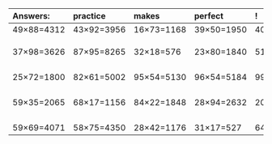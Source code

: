 | Answers: | practice | makes | perfect | ! |
| :--- | :--- | :--- | :--- | :--- |
| 49×88=4312 | 43×92=3956 | 16×73=1168 | 39×50=1950 | 40×22=880 | 
|   |   |   |   |   | 
|   |   |   |   |   | 
|   |   |   |   |   | 
| 37×98=3626 | 87×95=8265 | 32×18=576 | 23×80=1840 | 51×24=1224 | 
|   |   |   |   |   | 
|   |   |   |   |   | 
|   |   |   |   |   | 
|   |   |   |   |   | 
| 25×72=1800 | 82×61=5002 | 95×54=5130 | 96×54=5184 | 99×19=1881 | 
|   |   |   |   |   | 
|   |   |   |   |   | 
|   |   |   |   |   | 
|   |   |   |   |   | 
| 59×35=2065 | 68×17=1156 | 84×22=1848 | 28×94=2632 | 20×66=1320 | 
|   |   |   |   |   | 
|   |   |   |   |   | 
|   |   |   |   |   | 
|   |   |   |   |   | 
| 59×69=4071 | 58×75=4350 | 28×42=1176 | 31×17=527 | 64×44=2816 | 
